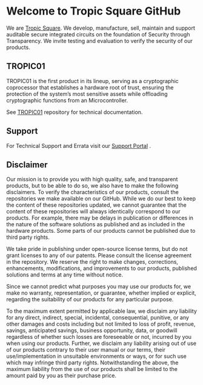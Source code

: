 # Welcome to Tropic Square GitHub

We are [Tropic Square](https://tropicsquare.com).
We develop, manufacture, sell, maintain and support auditable secure integrated circuits on the foundation of Security through Transparency.
We invite testing and evaluation to verify the security of our products. 

## TROPIC01

TROPIC01 is the first product in its lineup, serving as a cryptographic coprocessor that 
establishes a hardware root of trust, ensuring the protection of the system’s most sensitive assets while offloading cryptographic 
functions from an Microcontroller.

See [TROPIC01](https://github.com/tropicsquare/tropic01) repository for technical documentation.

## Support

For Technical Support and Errata visit our [Support Portal](https://support.desk.tropicsquare.com/) .

## Disclaimer

Our mission is to provide you with high quality, safe, and transparent products, but to be able to do so, we also have to make the following disclaimers. 
To verify the characteristics of our products, consult the repositories we make available on our GitHub. While we do our best to keep the content of these repositories updated, we cannot guarantee that the content of these repositories will always identically correspond to our products. For example, there may be delays in publication or differences in the nature of the software solutions as published and as included in the hardware products. Some parts of our products cannot be published due to third party rights. 

We take pride in publishing under open-source license terms, but do not grant licenses to any of our patents. Please consult the license agreement in the repository.  We reserve the right to make changes, corrections, enhancements, modifications, and improvements to our products, published solutions and terms at any time without notice.

Since we cannot predict what purposes you may use our products for, we make no warranty, representation, or guarantee, whether implied or explicit, regarding the suitability of our products for any particular purpose. 

To the maximum extent permitted by applicable law, we disclaim any liability for any direct, indirect, special, incidental, consequential, punitive, or any other damages and costs including but not limited to loss of profit, revenue, savings, anticipated savings, business opportunity, data, or goodwill regardless of whether such losses are foreseeable or not, incurred by you when using our products. Further, we disclaim any liability arising out of use of our products contrary to their user manual or our terms, their use/implementation in unsuitable environments or ways, or for such use which may infringe third party rights. Notwithstanding the above, the maximum liability from the use of our products shall be limited to the amount paid by you as their purchase price.


